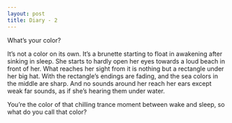 ```yaml
---
layout: post
title: Diary - 2
---
```


What’s your color?

It’s not a color on its own. It’s a brunette starting to float in awakening after sinking in sleep. She starts to hardly open her eyes towards a loud beach in front of her. What reaches her sight from it is nothing but a rectangle under her big hat. With the rectangle’s endings are fading, and the sea colors in the middle are sharp. And no sounds around her reach her ears except weak far sounds, as if she’s hearing them under water.

You’re the color of that chilling trance moment between wake and sleep, so what do you call that color?
